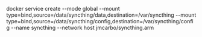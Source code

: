 docker service create --mode global --mount type=bind,source=/data/syncthing/data,destination=/var/syncthing --mount type=bind,source=/data/syncthing/config,destination=/var/syncthing/config --name syncthing --network host jmcarbo/syncthing.arm
